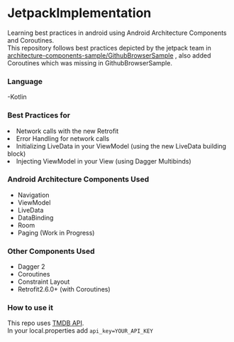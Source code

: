 # JetpackImplementation
Learning best practices in android using Android Architecture Components and Coroutines.
<br>This repository follows best practices depicted by the jetpack team in [architecture-components-sample/GithubBrowserSample](https://github.com/android/architecture-components-samples/tree/master/GithubBrowserSample/) , also added Coroutines which was missing in GithubBrowserSample.

<h3>Language</h3> 
-Kotlin

<h3>Best Practices for</h3>
  <li>Network calls with the new Retrofit</li>
  <li>Error Handling for network calls</li>
  <li>Initializing LiveData in your ViewModel (using the new LiveData building block)</li>
  <li>Injecting ViewModel in your View (using Dagger Multibinds)</li>

<h3>Android Architecture Components Used</h3>
<ul>
  <li>Navigation</li>
  <li>ViewModel</li>
  <li>LiveData</li>
  <li>DataBinding</li>
  <li>Room</li>
  <li>Paging (Work in Progress)</li>
</ul>
<h3>Other Components Used</h3>
<ul>
  <li>Dagger 2</li>
  <li>Coroutines</li>
  <li>Constraint Layout</li>
  <li>Retrofit2.6.0+ (with Coroutines)</li>
</ul>
<h3>How to use it</h3>
This repo uses <a href="https://developers.themoviedb.org/3/getting-started/introduction">TMDB API</a>.
<br>In your local.properties add 
<code>api_key=YOUR_API_KEY</code>







